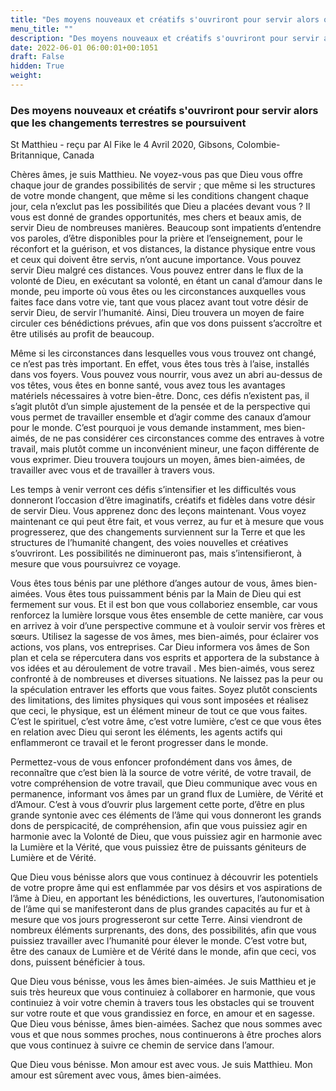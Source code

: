```yaml
---
title: "Des moyens nouveaux et créatifs s'ouvriront pour servir alors que les changements terrestres se poursuivent"
menu_title: ""
description: "Des moyens nouveaux et créatifs s'ouvriront pour servir alors que les changements terrestres se poursuivent"
date: 2022-06-01 06:00:01+00:1051
draft: False
hidden: True
weight:
---
```

### Des moyens nouveaux et créatifs s'ouvriront pour servir alors que les changements terrestres se poursuivent

St Matthieu - reçu par Al Fike le 4 Avril 2020, Gibsons, Colombie-Britannique, Canada

Chères âmes, je suis Matthieu. Ne voyez-vous pas que Dieu vous offre chaque jour de grandes possibilités de servir ; que même si les structures de votre monde changent, que même si les conditions changent chaque jour, cela n’exclut pas les possibilités que Dieu a placées devant vous ? Il vous est donné de grandes opportunités, mes chers et beaux amis, de servir Dieu de nombreuses manières. Beaucoup sont impatients d’entendre vos paroles, d’être disponibles pour la prière et l’enseignement, pour le réconfort et la guérison, et vos distances, la distance physique entre vous et ceux qui doivent être servis, n’ont aucune importance. Vous pouvez servir Dieu malgré ces distances. Vous pouvez entrer dans le flux de la volonté de Dieu, en exécutant sa volonté, en étant un canal d’amour dans le monde, peu importe où vous êtes ou les circonstances auxquelles vous faites face dans votre vie, tant que vous placez avant tout votre désir de servir Dieu, de servir l’humanité. Ainsi, Dieu trouvera un moyen de faire circuler ces bénédictions prévues, afin que vos dons puissent s’accroître et être utilisés au profit de beaucoup.

Même si les circonstances dans lesquelles vous vous trouvez ont changé, ce n’est pas très important. En effet, vous êtes tous très à l’aise, installés dans vos foyers. Vous pouvez vous nourrir, vous avez un abri au-dessus de vos têtes, vous êtes en bonne santé, vous avez tous les avantages matériels nécessaires à votre bien-être. Donc, ces défis n’existent pas, il s’agit plutôt d’un simple ajustement de la pensée et de la perspective qui vous permet de travailler ensemble et d’agir comme des canaux d’amour pour le monde. C’est pourquoi je vous demande instamment, mes bien-aimés, de ne pas considérer ces circonstances comme des entraves à votre travail, mais plutôt comme un inconvénient mineur, une façon différente de vous exprimer. Dieu trouvera toujours un moyen, âmes bien-aimées, de travailler avec vous et de travailler à travers vous.

Les temps à venir verront ces défis s’intensifier et les difficultés vous donneront l’occasion d’être imaginatifs, créatifs et fidèles dans votre désir de servir Dieu. Vous apprenez donc des leçons maintenant. Vous voyez maintenant ce qui peut être fait, et vous verrez, au fur et à mesure que vous progresserez, que des changements surviennent sur la Terre et que les structures de l’humanité changent, des voies nouvelles et créatives s’ouvriront. Les possibilités ne diminueront pas, mais s’intensifieront, à mesure que vous poursuivrez ce voyage.

Vous êtes tous bénis par une pléthore d’anges autour de vous, âmes bien-aimées. Vous êtes tous puissamment bénis par la Main de Dieu qui est fermement sur vous. Et il est bon que vous collaboriez ensemble, car vous renforcez la lumière lorsque vous êtes ensemble de cette manière, car vous en arrivez à voir d’une perspective commune et à vouloir servir vos frères et sœurs. Utilisez la sagesse de vos âmes, mes bien-aimés, pour éclairer vos actions, vos plans, vos entreprises. Car Dieu informera vos âmes de Son plan et cela se répercutera dans vos esprits et apportera de la substance à vos idées et au déroulement de votre travail
.
Mes bien-aimés, vous serez confronté à de nombreuses et diverses situations. Ne laissez pas la peur ou la spéculation entraver les efforts que vous faites. Soyez plutôt conscients des limitations, des limites physiques qui vous sont imposées et réalisez que ceci, le physique, est un élément mineur de tout ce que vous faites. C’est le spirituel, c’est votre âme, c’est votre lumière, c’est ce que vous êtes en relation avec Dieu qui seront les éléments, les agents actifs qui enflammeront ce travail et le feront progresser dans le monde.

Permettez-vous de vous enfoncer profondément dans vos âmes, de reconnaître que c’est bien là la source de votre vérité, de votre travail, de votre compréhension de votre travail, que Dieu communique avec vous en permanence, informant vos âmes par un grand flux de Lumière, de Vérité et d’Amour. C’est à vous d’ouvrir plus largement cette porte, d’être en plus grande syntonie avec ces éléments de l’âme qui vous donneront les grands dons de perspicacité, de compréhension, afin que vous puissiez agir en harmonie avec la Volonté de Dieu, que vous puissiez agir en harmonie avec la Lumière et la Vérité, que vous puissiez être de puissants géniteurs de Lumière et de Vérité.

Que Dieu vous bénisse alors que vous continuez à découvrir les potentiels de votre propre âme qui est enflammée par vos désirs et vos aspirations de l’âme à Dieu, en apportant les bénédictions, les ouvertures, l’autonomisation de l’âme qui se manifesteront dans de plus grandes capacités au fur et à mesure que vos jours progresseront sur cette Terre. Ainsi viendront de nombreux éléments surprenants, des dons, des possibilités, afin que vous puissiez travailler avec l’humanité pour élever le monde. C’est votre but, être des canaux de Lumière et de Vérité dans le monde, afin que ceci, vos dons, puissent bénéficier à tous.

Que Dieu vous bénisse, vous les âmes bien-aimées. Je suis Matthieu et je suis très heureux que vous continuiez à collaborer en harmonie, que vous continuiez à voir votre chemin à travers tous les obstacles qui se trouvent sur votre route et que vous grandissiez en force, en amour et en sagesse. Que Dieu vous bénisse, âmes bien-aimées. Sachez que nous sommes avec vous et que nous sommes proches, nous continuerons à être proches alors que vous continuez à suivre ce chemin de service dans l’amour.

Que Dieu vous bénisse. Mon amour est avec vous. Je suis Matthieu. Mon amour est sûrement avec vous, âmes bien-aimées.
